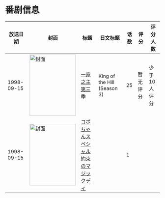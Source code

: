 # 番剧信息

|放送日期|封面|标题|日文标题|话数|评分|评分人数|
|---|---|---|---|---|---|---|
|1998-09-15|<img src="https://lain.bgm.tv/pic/cover/c/41/ed/126638_UZDpt.jpg" alt="封面" style="width:150px;height:200px;object-fit:cover;">|[一家之主 第三季](https://bangumi.tv/subject/126638)|King of the Hill (Season 3)|25|暂无评分|少于10人评分|
|1998-09-15|<img src="https://lain.bgm.tv/pic/cover/c/72/6d/311138_IOrnx.jpg" alt="封面" style="width:150px;height:200px;object-fit:cover;">|[コボちゃんスペシャル 約束のマジックディ](https://bangumi.tv/subject/311138)||1|||
